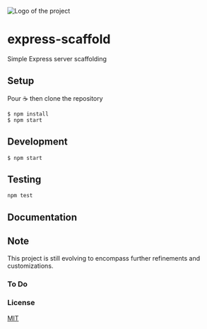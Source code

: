 ![Logo of the project](./images/logo.sample.png)

# express-scaffold

Simple Express server scaffolding

## Setup

Pour ☕️ then clone the repository

```
$ npm install
$ npm start
```

## Development

```
$ npm start
```

## Testing

```
npm test
```

## Documentation

## Note

This project is still evolving to encompass further refinements and customizations.

### To Do

### License

[MIT](LICENSE.md)
